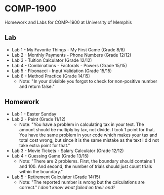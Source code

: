 # COMP-1900
Homework and Labs for COMP-1900 at University of Memphis

## Lab
* Lab 1 - My Favorite Things - My First Game (Grade 8/8)
* Lab 2 - Monthly Payments - Phone Numbers (Grade 12/12)
* Lab 3 - Tuition Calculator (Grade 12/12)
* Lab 4 - Combinations - Factorals - Powers (Grade 15/15)
* Lab 5 - Fibonacci - Input Validation (Grade 15/15)
* Lab 6 - Method Practice (Grade 14/15)
  - Note: "In your divisible you forgot to check for non-positive number and return false."

## Homework
* Lab 1 - Easter Sunday
* Lab 2 - Paint (Grade 11/12)
  - Note: "You have a problem in calculating tax in your text. The amount should be multiply by tax, not divide. I took 1 point for that. You have the same problem in your code which makes your tax and total cost wrong, but since it is the same mistake as the text I did not take extra point for that."
* Lab 3 - Movie Tickets - Salary Calculator (Grade 12/12)
* Lab 4 - Guessing Game (Grade 13/15)
  - Note: "There are 2 problems.
First, the boundary should contains 1 and 100.
And second, the number of trials should just count trials within the boundary."
* Lab 5 - Retirement Calculator (Grade 14/15)
  - Note: "The reported number is wrong but the calculations are correct." *I don't know what failed on their end?*
